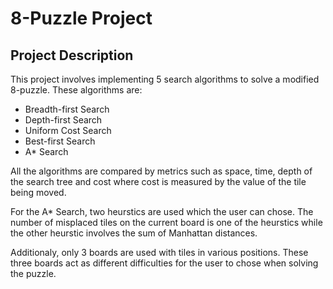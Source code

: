 # 8-Puzzle Project

## Project Description

This project involves implementing 5 search algorithms to solve a modified 8-puzzle. These algorithms are:

 - Breadth-first Search
 - Depth-first Search
 - Uniform Cost Search
 - Best-first Search
 - A* Search

All the algorithms are compared by metrics such as space, time, depth of the search tree and cost where cost is measured by the value of the tile being moved. 

For the A* Search, two heurstics are used which the user can chose. The number of misplaced tiles on the current board is one of the heurstics while the other heurstic involves the sum of Manhattan distances. 

Additionaly, only 3 boards are used with tiles in various positions. These three boards act as different difficulties for the user to chose when solving the puzzle.






